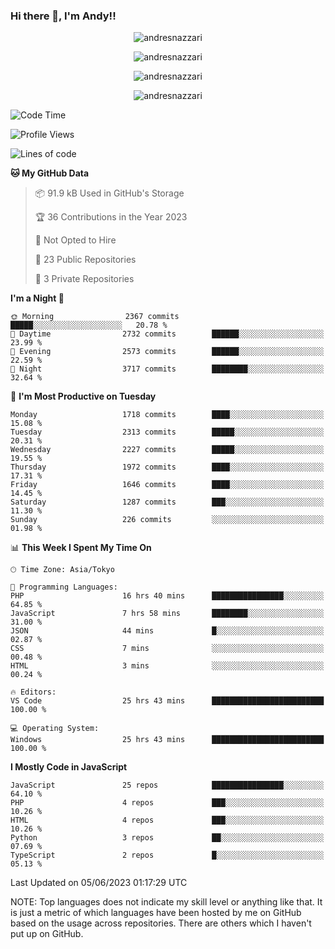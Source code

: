 ### Hi there 👋, I'm Andy!!

<p align="center" >
  <img src="https://github-profile-trophy.vercel.app/?username=AndresNazzari&theme=dracula&column=-1" alt="andresnazzari"/>
</p>

<p align="center">
  <img  src="https://github-readme-stats.vercel.app/api?username=AndresNazzari&count_private=true&show_icons=true&theme=dracula" alt="andresnazzari"/>
</p>
<p align="center">
  <img  src="https://github-readme-stats.vercel.app/api/top-langs/?username=AndresNazzari&layout=compact" alt="andresnazzari"/>
</p>
<p align="center" >
  <img src="https://github-readme-stats.vercel.app/api/wakatime?username=AndresNazzari" alt="andresnazzari"/>
</p>

<!--START_SECTION:waka-->
![Code Time](http://img.shields.io/badge/Code%20Time-557%20hrs%2055%20mins-blue)

![Profile Views](http://img.shields.io/badge/Profile%20Views-0-blue)

![Lines of code](https://img.shields.io/badge/From%20Hello%20World%20I%27ve%20Written-6.2%20million%20lines%20of%20code-blue)

**🐱 My GitHub Data** 

> 📦 91.9 kB Used in GitHub's Storage 
 > 
> 🏆 36 Contributions in the Year 2023
 > 
> 🚫 Not Opted to Hire
 > 
> 📜 23 Public Repositories 
 > 
> 🔑 3 Private Repositories 
 > 
**I'm a Night 🦉** 

```text
🌞 Morning                2367 commits        █████░░░░░░░░░░░░░░░░░░░░   20.78 % 
🌆 Daytime                2732 commits        ██████░░░░░░░░░░░░░░░░░░░   23.99 % 
🌃 Evening                2573 commits        ██████░░░░░░░░░░░░░░░░░░░   22.59 % 
🌙 Night                  3717 commits        ████████░░░░░░░░░░░░░░░░░   32.64 % 
```
📅 **I'm Most Productive on Tuesday** 

```text
Monday                   1718 commits        ████░░░░░░░░░░░░░░░░░░░░░   15.08 % 
Tuesday                  2313 commits        █████░░░░░░░░░░░░░░░░░░░░   20.31 % 
Wednesday                2227 commits        █████░░░░░░░░░░░░░░░░░░░░   19.55 % 
Thursday                 1972 commits        ████░░░░░░░░░░░░░░░░░░░░░   17.31 % 
Friday                   1646 commits        ████░░░░░░░░░░░░░░░░░░░░░   14.45 % 
Saturday                 1287 commits        ███░░░░░░░░░░░░░░░░░░░░░░   11.30 % 
Sunday                   226 commits         ░░░░░░░░░░░░░░░░░░░░░░░░░   01.98 % 
```


📊 **This Week I Spent My Time On** 

```text
🕑︎ Time Zone: Asia/Tokyo

💬 Programming Languages: 
PHP                      16 hrs 40 mins      ████████████████░░░░░░░░░   64.85 % 
JavaScript               7 hrs 58 mins       ████████░░░░░░░░░░░░░░░░░   31.00 % 
JSON                     44 mins             █░░░░░░░░░░░░░░░░░░░░░░░░   02.87 % 
CSS                      7 mins              ░░░░░░░░░░░░░░░░░░░░░░░░░   00.48 % 
HTML                     3 mins              ░░░░░░░░░░░░░░░░░░░░░░░░░   00.24 % 

🔥 Editors: 
VS Code                  25 hrs 43 mins      █████████████████████████   100.00 % 

💻 Operating System: 
Windows                  25 hrs 43 mins      █████████████████████████   100.00 % 
```

**I Mostly Code in JavaScript** 

```text
JavaScript               25 repos            ████████████████░░░░░░░░░   64.10 % 
PHP                      4 repos             ███░░░░░░░░░░░░░░░░░░░░░░   10.26 % 
HTML                     4 repos             ███░░░░░░░░░░░░░░░░░░░░░░   10.26 % 
Python                   3 repos             ██░░░░░░░░░░░░░░░░░░░░░░░   07.69 % 
TypeScript               2 repos             █░░░░░░░░░░░░░░░░░░░░░░░░   05.13 % 
```




 Last Updated on 05/06/2023 01:17:29 UTC
<!--END_SECTION:waka-->

NOTE: Top languages does not indicate my skill level or anything like that. It is just a metric of which languages have been hosted by me on GitHub based on the usage across repositories. There are others which I haven't put up on GitHub.

<!-- Here are some ideas to get you started:

-   🔭 I’m currently working on ...
-   🌱 I’m currently learning ...
-   👯 I’m looking to collaborate on ...
-   🤔 I’m looking for help with ...
-   💬 Ask me about ...
-   📫 How to reach me: ...
-   😄 Pronouns: ...
-   ⚡ Fun fact: ... -->
